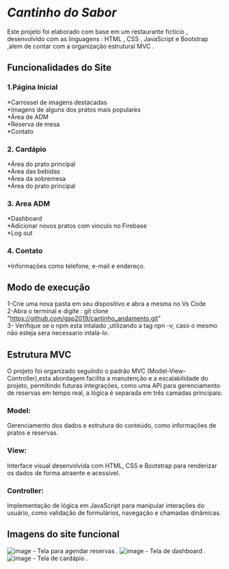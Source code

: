 # *Cantinho do Sabor*

Este projeto foi elaborado com base em um restaurante ficticio , desenvolvido com as linguagens : HTML , CSS , JavaScript e Bootstrap ,alem de contar com a organização estrutural MVC .

## Funcionalidades do Site  

### 1.Página Inicial  
*Carrossel de imagens destacadas  
*Imagens de alguns dos pratos mais populares  
*Área de ADM  
*Reserva de mesa  
*Contato  

### 2. Cardápio  
*Área do prato principal  
*Área das bebidas   
*Área da sobremesa  
*Área do prato principal  

### 3. Area ADM  
*Dashboard  
*Adicionar novos pratos com vinculo no Firebase  
*Log out  

### 4. Contato  
*Informações  como telefone, e-mail e endereço.


## Modo de execução  
1-Crie uma nova pasta em seu dispositivo e abra a mesma no Vs Code  
2-Abra o terminal e digite : git clone "https://github.com/gsp2019/cantinho_andamento.git"  
3- Verifique se o npm esta intalado ,utilizando a tag npn -v, caso o mesmo não esteja sera necessario intala-lo.  

## Estrutura MVC  
O projeto foi organizado seguindo o padrão MVC (Model-View-Controller),esta abordagem facilita a manutenção e a escalabilidade do projeto, permitindo futuras integrações, como uma API para gerenciamento de reservas em tempo real,
 a lógica é separada em três camadas principais:  

### Model:
Gerenciamento dos dados e estrutura do conteúdo, como informações de pratos e reservas.  

### View:
Interface visual desenvolvida com HTML, CSS e Bootstrap para renderizar os dados de forma atraente e acessível.  

### Controller:
Implementação de lógica em JavaScript para manipular interações do usuário, como validação de formulários, navegação e chamadas dinâmicas.


## Imagens do site funcional 
![image](https://github.com/user-attachments/assets/2cd4b397-aec5-48bf-8af9-667e988e8920) - Tela para agendar reservas .
![image](https://github.com/user-attachments/assets/10dd0e6c-f27f-40b5-83d9-b8fbbd1ffdf0) - Tela de dashboard .
![image](https://github.com/user-attachments/assets/4ad50d48-d273-40bc-abc2-cf5b76a4873e) - Tela de cardápio . 


